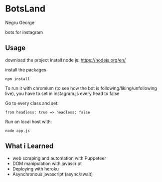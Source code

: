 BotsLand
==============

Negru George

bots for instagram

Usage
-----

download the project
install node js: https://nodejs.org/en/ 

install the packages 

    npm install

To run it with chromium (to see how the bot is following/liking/unfollowing live), you have to set in instagram.js every head to false 
    
Go to every class and set:

    from headless: true => headless: false
    
 
 Run on local host with:
 
    node app.js
 


What i Learned
-----
* web scraping and automation with Puppeteer 
* DOM manipulation with javascript
* Deploying with heroku
* Asynchronous javascript (async/await)
